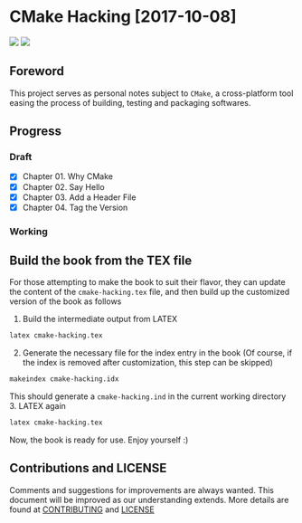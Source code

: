 # CMake Hacking [2017-10-08]  

![](https://img.shields.io/badge/license-MIT%20License-blue.svg)
![](https://img.shields.io/badge/platfotm-linux-brightgreen.svg) 

## Foreword   
This project serves as personal notes subject to `CMake`, a cross-platform tool easing the process of building, testing and packaging softwares.  

## Progress   
### Draft  
+ [x] Chapter 01. Why CMake  
+ [x] Chapter 02. Say Hello  
+ [x] Chapter 03. Add a Header File  
+ [x] Chapter 04. Tag the Version  

### Working  

## Build the book from the TEX file  
For those attempting to make the book to suit their flavor, they can update the content of the `cmake-hacking.tex` file, and then build up the customized version of the book as follows   
1. Build the intermediate output from LATEX  
```bash
latex cmake-hacking.tex
```
2. Generate the necessary file for the index entry in the book (Of course, if the index is removed after customization, this step can be skipped)  
```bash
makeindex cmake-hacking.idx
```
This should generate a `cmake-hacking.ind` in the current working directory   
3. LATEX again   
```bash
latex cmake-hacking.tex
```
Now, the book is ready for use. Enjoy yourself :)  

## Contributions and LICENSE  
Comments and suggestions for improvements are always wanted. This document will be improved as our understanding extends. More details are found at [CONTRIBUTING](CONTRIBUTING.md) and [LICENSE](LICENSE)

